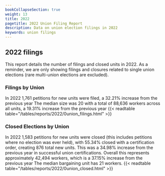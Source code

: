```yaml
---
bookCollapseSection: true
weight: 13
title: 2022
pagetitle: 2022 Union Filing Report
description: Data on union election filings in 2022
keywords: union filings
---
```


## 2022 filings

This report details the number of filings and closed units in 2022. As a reminder, we are only showing filings and closures related to single union elections (rare multi-union elections are excluded).

### Filings by Union
In 2022 1,761 petitions for new units were filed, a 32.21% increase from the previous year The median size was 20 with a total of 88,636 workers across all units, a 19.31% increase from the previous year
{{< readtable table="/tables/reports/2022/0union_filings.html" >}}

### Closed Elections by Union
In 2022 1,583 petitions for new units were closed (this includes petitions where no election was ever held), with 55.34% closed with a certification order, creating 876 total new units. This was a 34.98% increase from the previous year in successful union certifications. Overall this represents approximately 42,494 workers, which is a 37.15% increase from the previous year The median bargaining unit has 21 workers.
{{< readtable table="/tables/reports/2022/0union_closed.html" >}}
